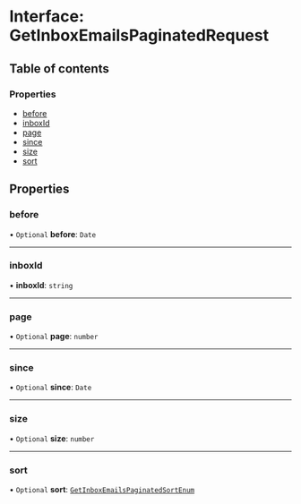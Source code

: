 # Interface: GetInboxEmailsPaginatedRequest

## Table of contents

### Properties

- [before](GetInboxEmailsPaginatedRequest.md#before)
- [inboxId](GetInboxEmailsPaginatedRequest.md#inboxid)
- [page](GetInboxEmailsPaginatedRequest.md#page)
- [since](GetInboxEmailsPaginatedRequest.md#since)
- [size](GetInboxEmailsPaginatedRequest.md#size)
- [sort](GetInboxEmailsPaginatedRequest.md#sort)

## Properties

### before

• `Optional` **before**: `Date`

___

### inboxId

• **inboxId**: `string`

___

### page

• `Optional` **page**: `number`

___

### since

• `Optional` **since**: `Date`

___

### size

• `Optional` **size**: `number`

___

### sort

• `Optional` **sort**: [`GetInboxEmailsPaginatedSortEnum`](../enums/GetInboxEmailsPaginatedSortEnum.md)
